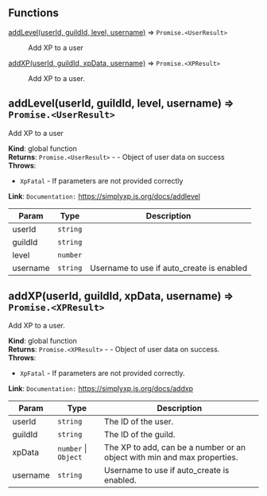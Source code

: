 ## Functions

<dl>
<dt><a href="#addLevel">addLevel(userId, guildId, level, username)</a> ⇒ <code>Promise.&lt;UserResult&gt;</code></dt>
<dd><p>Add XP to a user</p>
</dd>
<dt><a href="#addXP">addXP(userId, guildId, xpData, username)</a> ⇒ <code>Promise.&lt;XPResult&gt;</code></dt>
<dd><p>Add XP to a user.</p>
</dd>
</dl>

<a name="addLevel"></a>

## addLevel(userId, guildId, level, username) ⇒ <code>Promise.&lt;UserResult&gt;</code>

Add XP to a user

**Kind**: global function  
**Returns**: <code>Promise.&lt;UserResult&gt;</code> - - Object of user data on success  
**Throws**:

- <code>XpFatal</code> - If parameters are not provided correctly

**Link**: `Documentation:` https://simplyxp.js.org/docs/addlevel

| Param    | Type                | Description                               |
|----------|---------------------|-------------------------------------------|
| userId   | <code>string</code> |                                           |
| guildId  | <code>string</code> |                                           |
| level    | <code>number</code> |                                           |
| username | <code>string</code> | Username to use if auto_create is enabled |

<a name="addXP"></a>

## addXP(userId, guildId, xpData, username) ⇒ <code>Promise.&lt;XPResult&gt;</code>

Add XP to a user.

**Kind**: global function  
**Returns**: <code>Promise.&lt;XPResult&gt;</code> - - Object of user data on success.  
**Throws**:

- <code>XpFatal</code> - If parameters are not provided correctly.

**Link**: `Documentation:` https://simplyxp.js.org/docs/addxp

| Param    | Type                                       | Description                                                              |
|----------|--------------------------------------------|--------------------------------------------------------------------------|
| userId   | <code>string</code>                        | The ID of the user.                                                      |
| guildId  | <code>string</code>                        | The ID of the guild.                                                     |
| xpData   | <code>number</code> \| <code>Object</code> | The XP to add, can be a number or an object with min and max properties. |
| username | <code>string</code>                        | Username to use if auto_create is enabled.                               |

